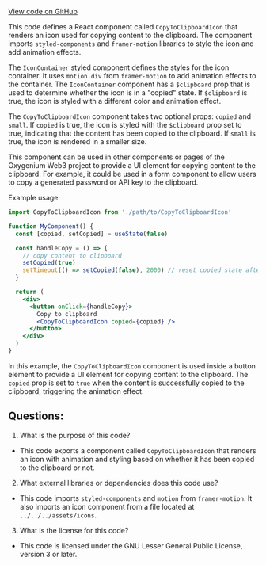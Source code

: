[View code on GitHub](https://github.com/oxygenium/oxygenium-web3/packages/web3-react/src/components/Common/CopyToClipboard/CopyToClipboardIcon.tsx)

This code defines a React component called `CopyToClipboardIcon` that renders an icon used for copying content to the clipboard. The component imports `styled-components` and `framer-motion` libraries to style the icon and add animation effects. 

The `IconContainer` styled component defines the styles for the icon container. It uses `motion.div` from `framer-motion` to add animation effects to the container. The `IconContainer` component has a `$clipboard` prop that is used to determine whether the icon is in a "copied" state. If `$clipboard` is true, the icon is styled with a different color and animation effect. 

The `CopyToClipboardIcon` component takes two optional props: `copied` and `small`. If `copied` is true, the icon is styled with the `$clipboard` prop set to true, indicating that the content has been copied to the clipboard. If `small` is true, the icon is rendered in a smaller size. 

This component can be used in other components or pages of the Oxygenium Web3 project to provide a UI element for copying content to the clipboard. For example, it could be used in a form component to allow users to copy a generated password or API key to the clipboard. 

Example usage:

```jsx
import CopyToClipboardIcon from './path/to/CopyToClipboardIcon'

function MyComponent() {
  const [copied, setCopied] = useState(false)

  const handleCopy = () => {
    // copy content to clipboard
    setCopied(true)
    setTimeout(() => setCopied(false), 2000) // reset copied state after 2 seconds
  }

  return (
    <div>
      <button onClick={handleCopy}>
        Copy to clipboard
        <CopyToClipboardIcon copied={copied} />
      </button>
    </div>
  )
}
``` 

In this example, the `CopyToClipboardIcon` component is used inside a button element to provide a UI element for copying content to the clipboard. The `copied` prop is set to `true` when the content is successfully copied to the clipboard, triggering the animation effect.
## Questions: 
 1. What is the purpose of this code?
- This code exports a component called `CopyToClipboardIcon` that renders an icon with animation and styling based on whether it has been copied to the clipboard or not.

2. What external libraries or dependencies does this code use?
- This code imports `styled-components` and `motion` from `framer-motion`. It also imports an icon component from a file located at `../../../assets/icons`.

3. What is the license for this code?
- This code is licensed under the GNU Lesser General Public License, version 3 or later.